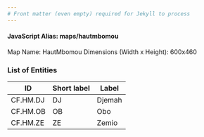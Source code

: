 ```yaml
---
# Front matter (even empty) required for Jekyll to process
---
```


#### JavaScript Alias: maps/hautmbomou

Map Name: HautMbomou
Dimensions (Width x Height): 600x460

### List of Entities

ID | Short label | Label
---|---|---|
CF.HM.DJ|DJ|Djemah
CF.HM.OB|OB|Obo
CF.HM.ZE|ZE|Zemio
